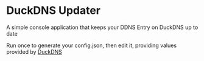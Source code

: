 # DuckDNS Updater
A simple console application that keeps your DDNS Entry on DuckDNS up to date

Run once to generate your config.json, then edit it, providing values provided by [DuckDNS](https://www.duckdns.org)
